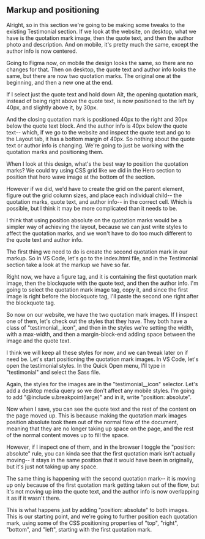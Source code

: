 ## Markup and positioning

Alright, so in this section we're going to be making some tweaks to the existing Testimonial section. If we look at the website, on desktop, what we have is the quotation mark image, then the quote text, and then the author photo and description. And on mobile, it's pretty much the same, except the author info is now centered.

Going to Figma now, on mobile the design looks the same, so there are no changes for that. Then on desktop, the quote text and author info looks the same, but there are now two quotation marks. The original one at the beginning, and then a new one at the end.

If I select just the quote text and hold down Alt, the opening quotation mark, instead of being right above the quote text, is now positioned to the left by 40px, and slightly above it, by 30px.

And the closing quotation mark is positioned 40px to the right and 30px below the quote text block. And the author info is 40px below the quote text-- which, if we go to the website and inspect the quote text and go to the Layout tab, it has a bottom margin of 40px. So nothing about the quote text or author info is changing. We're going to just be working with the quotation marks and positioning them.

When I look at this design, what's the best way to position the quotation marks? We could try using CSS grid like we did in the Hero section to position that hero wave image at the bottom of the section.

However if we did, we'd have to create the grid on the parent element, figure out the grid column sizes, and place each individual child-- the quotation marks, quote text, and author info-- in the correct cell. Which is possible, but I think it may be more complicated than it needs to be.

I think that using position absolute on the quotation marks would be a simpler way of achieving the layout, because we can just write styles to affect the quotation marks, and we won't have to do too much different to the quote text and author info.

The first thing we need to do is create the second quotation mark in our markup. So in VS Code, let's go to the index.html file, and in the Testimonial section take a look at the markup we have so far.

Right now, we have a figure tag, and it is containing the first quotation mark image, then the blockquote with the quote text, and then the author info. I'm going to select the quotation mark image tag, copy it, and since the first image is right before the blockquote tag, I'll paste the second one right after the blockquote tag.

So now on our website, we have the two quotation mark images. If I inspect one of them, let's check out the styles that they have. They both have a class of "testimonial\_\_icon", and then in the styles we're setting the width, with a max-width, and then a margin-block-end adding space between the image and the quote text.

I think we will keep all these styles for now, and we can tweak later on if need be. Let's start positioning the quotation mark images. In VS Code, let's open the testimonial styles. In the Quick Open menu, I'll type in "testimonial" and select the Sass file.

Again, the styles for the images are in the "testimonial\_\_icon" selector. Let's add a desktop media query so we don't affect any mobile styles. I'm going to add "@include u.breakpoint(large)" and in it, write "position: absolute".

Now when I save, you can see the quote text and the rest of the content on the page moved up. This is because making the quotation mark images position absolute took them out of the normal flow of the document, meaning that they are no longer taking up space on the page, and the rest of the normal content moves up to fill the space.

However, if I inspect one of them, and in the browser I toggle the "position: absolute" rule, you can kinda see that the first quotation mark isn't actually moving-- it stays in the same position that it would have been in originally, but it's just not taking up any space.

The same thing is happening with the second quotation mark-- it is moving up only because of the first quotation mark getting taken out of the flow, but it's not moving up into the quote text, and the author info is now overlapping it as if it wasn't there.

This is what happens just by adding "position: absolute" to both images. This is our starting point, and we're going to further position each quotation mark, using some of the CSS positioning properties of "top", "right", "bottom", and "left", starting with the first quotation mark.
